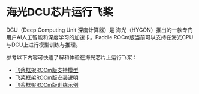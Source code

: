 
# 海光DCU芯片运行飞桨

DCU（Deep Computing Unit 深度计算器）是 海光（HYGON）推出的一款专门用户AI人工智能和深度学习的加速卡。Paddle ROCm版当前可以支持在海光CPU与DCU上进行模型训练与推理。

参考以下内容可快速了解和体验在海光芯片上运行飞桨：

- [飞桨框架ROCm版支持模型](https://www.paddlepaddle.org.cn/documentation/docs/zh/develop/guides/rocm_docs/paddle_rocm_cn.html)
- [飞桨框架ROCm版安装说明](https://www.paddlepaddle.org.cn/documentation/docs/zh/develop/guides/rocm_docs/paddle_install_cn.html)
- [飞桨框架ROCm版训练示例](https://www.paddlepaddle.org.cn/documentation/docs/zh/develop/guides/rocm_docs/train_example_cn.html)
